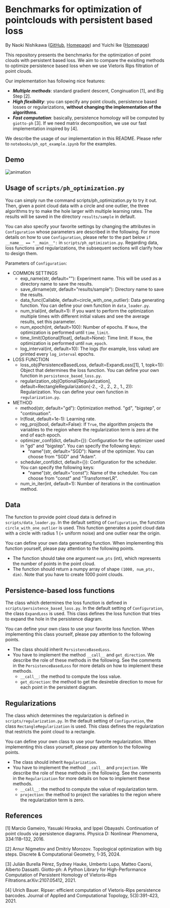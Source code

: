 # Benchmarks for optimization of pointclouds with persistent based loss

By Naoki Nishikawa ([GitHub](https://github.com/git-westriver), [Homepage](https://sites.google.com/view/n-nishikawa))
and Yuichi Ike ([Homepage](https://sites.google.com/view/yuichi-ike))

This repository presents the benchmarks for the optimization of point clouds with persistent based loss.
We aim to compare the exisiting methods to optimize persistence based loss when we use Vietoris Rips filtration of point clouds.

Our implementation has following nice features:
- ***Multiple methods***: standard gradient descent, Conginuation [1], and Big Step [2].
- ***High flexibility***: you can specify any point clouds, persistence based losses or regularizations, **without changing the implementation of the algorithms**.
- ***Fast computation***: basically, persistence homology will be computed by `giotto-ph` [3]. 
If we need matrix decomposition, we use our fast implementation inspired by [4].

We describe the usage of our implementation in this README.
Please refer to `notebooks/ph_opt_example.ipynb` for the examples.

## Demo

![animation](https://github.com/git-westriver/benchmark_ph_optimization/assets/64912615/b30ad98f-721c-45a2-befd-e263b5621eb4)

## Usage of `scripts/ph_optimization.py`

You can simply run the command scripts/ph_optimization.py to try it out.
Then, given a point cloud data with a circle and one outlier, the three algorithms try to make the hole larger with multiple learning rates.
The results will be saved in the directory `results/sample` in default.

You can also specify your favorite settings by changing the attributes in `Configuration` whose parameters are described in the following.
For more details on how to use `Configuration`, please refer to the part below `if __name__ == "__main__":` in `scripts/ph_optimization.py`.
Regarding data, loss functions and regularizations, the subsequent sections will clarify how to design them.

Parameters of `Configuration`:
- COMMON SETTINGS
    - exp_name(str, default=""): Experiment name. This will be used as a directory name to save the results.
    - save_dirname(str, default="results/sample"): Directory name to save the results.
    - data_func(Callable, default=circle_with_one_outlier): Data generating function. You can define your own function in `data_loader.py`.
    - num_trial(int, default=1): If you want to perform the optimization multiple times with different initial values and see the average results, set this parameter.
    - num_epoch(int, default=100): Number of epochs. If `None`, the optimization is performed until `time_limit`.
    - time_limit(Optional[float], default=None): Time limit. If `None`, the optimization is performed until `num_epoch`.
    - log_interval(int, default=10): The logs (for example, loss value) are printed every `log_interval` epochs.
- LOSS FUNCTION
    - loss_obj(PersistenceBasedLoss, default=ExpandLoss([1], 1, topk=1)): 
        Object that determines the loss function. You can define your own function in `persistence_based_loss.py`.
    - regularization_obj(Optional[Regularization], default=RectangleRegularization(-2., -2., 2., 2., 1., 2)): 
        Regularization. You can define your own function in `regularization.py`.
- METHOD
    - method(str, default="gd"): Optimization method. "gd", "bigstep", or "continuation".
    - lr(float, default=1e-1): Learning rate.
    - reg_proj(bool, default=False): 
        If `True`, the algorithm projects the variables to the region where the regularization term is zero at the end of each epoch.
    - optimizer_conf(dict, default={}): Configuration for the optimizer used in "gd" and "bigstep". You can specify the following keys:
        - "name"(str, default="SGD"): Name of the optimizer. You can choose from "SGD" and "Adam".
    - scheduler_conf(dict, default={}): Configuration for the scheduler. You can specify the following keys:
        - "name"(str, default="const"): Name of the scheduler. You can choose from "const" and "TransformerLR".
    - num_in_iter(int, default=1): Number of iterations in the continuation method.

## Data

The function to provide point cloud data is defined in `scripts/data_loader.py`.
In the default setting of `Configuration`, the function `circle_with_one_outlier` is used.
This function generates a point cloud data with a circle with radius 1 (+ uniform noise) and one outlier near the origin.

You can define your own data generating function.
When implementing this function yourself, please pay attention to the following points.
- The function should take one argument `num_pts` (int), which represents the number of points in the point cloud.
- The function should return a numpy array of shape `(1000, num_pts, dim)`.
Note that you have to create 1000 point clouds.

## Persistence-based loss functions

The class which determines the loss function is defined in `scripts/persistence_based_loss.py`.
In the default setting of `Configuration`, the class `ExpandLoss` is used.
This class defines the loss function that tries to expand the hole in the persistence diagram.

You can define your own class to use your favorite loss function.
When implementing this class yourself, please pay attention to the following points.
- The class should inherit `PersistenceBasedLoss`.
- You have to implement the method `__call__` and `get_direction`. 
We describe the role of these methods in the following.
See the comments in the `PersistenceBasedLoss` for more details on how to implement these methods.
    - `__call__`: the method to compute the loss value.
    - `get_direction`: the method to get the desireble direction to move for each point in the persistent diagram. 

## Regularizations

The class which determines the regularization is defined in `scripts/regularization.py`.
In the default setting of `Configuration`, the class `RectangleRegularization` is used.
This class defines the regularization that restricts the point cloud to a rectangle.

You can define your own class to use your favorite regularization.
When implementing this class yourself, please pay attention to the following points.
- The class should inherit `Regularization`.
- You have to implement the method `__call__` and `projection`. 
We describe the role of these methods in the following.
See the comments in the `Regularization` for more details on how to implement these methods.
    - `__call__`: the method to compute the value of regularization term.
    - `projection`: the method to project the variables to the region where the regularization term is zero.

## References

[1] Marcio Gameiro, Yasuaki Hiraoka, and Ippei Obayashi. Continuation of point clouds via persistence diagrams. Physica D: Nonlinear Phenomena, 334:118–132, 2016.

[2] Arnur Nigmetov and Dmitriy Morozov. Topological optimization with big steps. Discrete & Computational Geometry, 1-35, 2024.

[3] Julián Burella Pérez, Sydney Hauke, Umberto Lupo, Matteo Caorsi, Alberto Dassatti. Giotto-ph: A Python Library for High-Performance Computation of Persistent Homology of Vietoris–Rips Filtrations.arXiv:2107.05412, 2021.

[4] Ulrich Bauer. Ripser: efficient computation of Vietoris-Rips persistence barcodes. Journal of Applied and Computational Topology, 5(3):391-423, 2021.